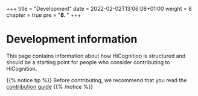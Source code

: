 +++
title = "Development"
date = 2022-02-02T13:06:08+01:00
weight = 8
chapter = true
pre = "<b>8. </b>"
+++

# Development information

This page contains information about how HiCognition is structured and should be a starting point for people who consider contributing to HiCognition.

{{% notice tip %}}
Before contributing, we recommend that you read the [contribution guide](/docs/development/cont_guide)
{{% /notice %}}